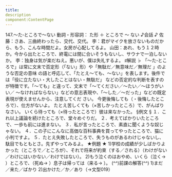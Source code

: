 ```yaml
---
title:
description
component:ContentPage
---
```



147.～た‐ところで～ない
動詞・形容詞： た形 ＋ ところで ～ ない
♪会話 ♪
佐藤：さあ、三曲終わったら、交代、交代。
李：君がマイクを放さないものだから、もう、こんな時間だよ。女房が心配してるよ。
山田：あれ、もう１２時か。今から出たところで、終電には間に合いそうもないし、サウナで一泊しないか。
李：独身は気が楽だねえ。悪いが、僕は失礼するよ。
♯解説 ♭
「～た‐ところで」は常に文末で否定形（「ない」形）や「無駄だ／無意味だ／無理だ 」のような否定の意味 の語と呼応して、「たとえ～ても、～ない」を表します。後件では「役に立たない・大したことはない・無駄だ」 などの否定的な判断を表すのが特徴です。「～ても」と違って、文末で「～てください／～たい／～ほうがいい／
～なければならない」などの意志表現や、「～した／～だった」などの既定表現が使えませんから、注意してくだ さい。
今更後悔しても（・後悔したところで）、仕方がないよ。 たとえ苦しくても（×苦しかったところ）で、がんばりなさい。 いくら待っても（×待ったところで）彼は来なかった。
§例文 §
１．これ以上議論を続けたところで、堂々めぐりだ。
２．考えてばかりいたところで、一歩も前には進まない。
３．私が言ったところで、素直に聞くような奴じゃない。
４．この子にこんなに高価な百科事典を買ってやったところで、猫に小判ですよ。
５．たとえ失敗したところで、失うものがあるわけじゃないし、駄目でもともとさ。先ずやってみるよ。
★例題 ★
1)学校の成績が少しばかりよかった（ところで／ところが）、それで将来が約束（する／される）（わけがない
／わけにはいかない／わけではない）。
2)もう泣くのはおやめ、いくら（泣く→ ）ところで、（死ぬ→ ）息子は帰っては（来る→ ）。
(^^)前課の解答(^^)
1)まだ／来た／ばかり
2)出かけた／か／あり（→文型019）
